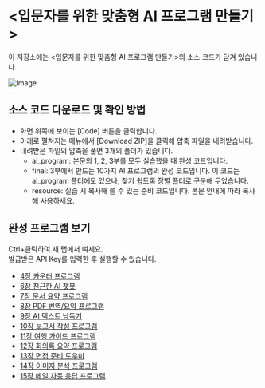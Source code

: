 # <입문자를 위한 맞춤형 AI 프로그램 만들기> 

이 저장소에는 <입문자를 위한 맞춤형 AI 프로그램 만들기>의 소스 코드가 담겨 있습니다.

![Image](https://github.com/user-attachments/assets/e9697e9a-51ba-4142-941d-29b8bc7b4fea)

## 소스 코드 다운로드 및 확인 방법

- 화면 위쪽에 보이는 [Code] 버튼을 클릭합니다.
- 아래로 펼쳐지는 메뉴에서 [Download ZIP]을 클릭해 압축 파일을 내려받습니다. 
- 내려받은 파일의 압축을 풀면 3개의 폴더가 있습니다.
	- ai_program: 본문의 1, 2, 3부를 모두 실습했을 때 완성 코드입니다.
	- final: 3부에서 만드는 10가지 AI 프로그램의 완성 코드입니다. 이 코드는 ai_program 폴더에도 있으나, 찾기 쉽도록 장별 폴더로 구분해 두었습니다. 
	- resource: 실습 시 복사해 쓸 수 있는 준비 코드입니다. 본문 안내에 따라 복사해 사용하세요.

## 완성 프로그램 보기
Ctrl+클릭하여 새 탭에서 여세요.<br>
발급받은 API Key를 입력한 후 실행할 수 있습니다.<br>
- <a href="https://appdeploytest-bukcne2sfmxbkzfly5w9kp.streamlit.app/" target="_blank">4장 카운터 프로그램</a>
- <a href="https://aiprogramch06-geuvs5prsg4wanpk3calbh.streamlit.app/" target="_blank">6장 친근한 AI 챗봇</a>
- <a href="https://aiprogramch07-hxmncvlqynzxmplajmsjuq.streamlit.app/" target="_blank">7장 문서 요약 프로그램</a>
- <a href="https://aiprogramch08-bzrjblrsbzqbwkdsy8pmto.streamlit.app/" target="_blank">8장 PDF 번역/요약 프로그램</a>
- <a href="https://aiprogramch09-culyxfz4rl9boon3hk5zgx.streamlit.app/" target="_blank">9장 AI 텍스트 낭독기</a>
- <a href="https://aiprogramch10-swvhxavbzuipq4z4j8lmgw.streamlit.app/" target="_blank">10장 보고서 작성 프로그램</a>
- <a href="https://aiprogramch11-hxwexomxoailtyr2skbms5.streamlit.app/" target="_blank">11장 여행 가이드 프로그램</a>
- <a href="https://aiprogramch12-fyr5rpmugmgtqxfadknva4.streamlit.app/" target="_blank">12장 회의록 요약 프로그램</a>
- <a href="https://aiprogramch13-wct9vpyfadmsdz9ksnfzbq.streamlit.app/" target="_blank">13장 면접 준비 도우미</a>
- <a href="https://aiprogramch14-xueuqizicmhjmckypx9ghd.streamlit.app/" target="_blank">14장 이미지 분석 프로그램</a>
- <a href="https://aiprogramch15-nmsalernrydeveeawieu6q.streamlit.app/" target="_blank">15장 메일 자동 응답 프로그램</a>

